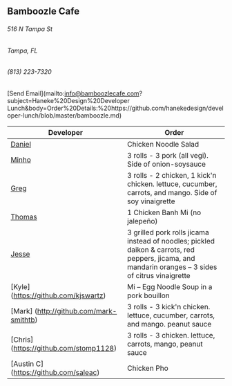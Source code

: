 ## Bamboozle Cafe
###### 516 N Tampa St
###### Tampa, FL
###### (813) 223-7320
[Send Email](mailto:info@bamboozlecafe.com?subject=Haneke%20Design%20Developer Lunch&body=Order%20Details:%20https://github.com/hanekedesign/developer-lunch/blob/master/bamboozle.md)

Developer     | Order
--------------|---------------------
[Daniel](https://github.com/dtartaglia)           	| Chicken Noodle Salad
[Minho](https://github.com/minhochoi)               | 3 rolls - 3 pork (all vegi). Side of onion-soysauce
[Greg](https://github.com/greghochsprung)           | 3 rolls - 2 chicken, 1 kick'n chicken. lettuce, cucumber, carrots, and mango. Side of soy vinaigrette
[Thomas](https://github.com/ThomasKomarnicki)       | 1 Chicken Banh Mi (no jalepeño)
[Jesse](https://github.com/jessecurry)              | 3 grilled pork rolls jicama instead of noodles; pickled daikon & carrots, red peppers, jicama, and mandarin oranges – 3 sides of citrus vinaigrette
[Kyle] (https://github.com/kjswartz)                | Mi – Egg Noodle Soup in a pork bouillon
[Mark] (http://github.com/mark-smithtb)             | 3 rolls - 3 kick'n chicken. lettuce, cucumber, carrots, and mango. peanut sauce
[Chris] (https://github.com/stomp1128)              | 3 rolls - 3 chicken. lettuce, carrots, mango, peanut sauce
[Austin C] (https://github.com/saleac)              | Chicken Pho
